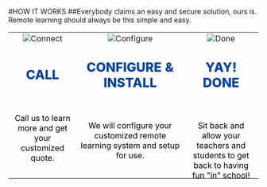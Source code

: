 #HOW IT WORKS
##Everybody claims an easy and secure solution, ours is.<br/>Remote learning should always be this simple and easy.
<br/>

||||
|:--:|:--:|:--:|
|![Connect](articles/software.md/cybersecurity/reflection/how.md/connect.png)|![Configure](articles/software.md/cybersecurity/reflection/how.md/configure.png)|![Done](articles/software.md/cybersecurity/reflection/how.md/done.png)|
|<p style="font-size: 1.6em; font-weight: 800; color: #07439c">CALL</p><br/><p style="color: black; height: 6em;">Call us to learn more and get your customized quote.</p>|<p style="font-size: 1.6em; font-weight: 800; color: #07439c">CONFIGURE & INSTALL</p><br/><p style="color: black; height: 6em;">We will configure your customized remote learning system and setup for use.</p>|<p style="font-size: 1.6em; font-weight: 800; color: #07439c">YAY! DONE</p><br/><p style="color: black; height: 6em;">Sit back and allow your teachers and students to get back to having fun "in" school!</p>|
